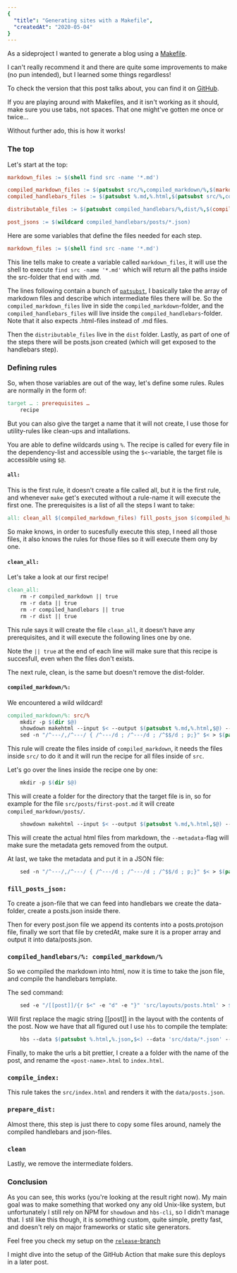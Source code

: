 ```yaml
---
{
  "title": "Generating sites with a Makefile",
  "createdAt": "2020-05-04"
}
---
```


As a sideproject I wanted to generate a blog using a [Makefile](https://www.gnu.org/software/make/manual/make.html).

I can't really recommend it and there are quite some improvements to make (no pun intended), but I learned some things regardless!

To check the version that this post talks about, you can find it on [GitHub](https://github.com/risc12/risc12.github.io/blob/d393078d210c71d30934ea9bf30b6bf3f047ade5/Makefile).

If you are playing around with Makefiles, and it isn't working as it should, make sure you use tabs, not spaces. That one might've gotten me once or twice...

Without further ado, this is how it works!

### The top
Let's start at the top:
```makefile
markdown_files := $(shell find src -name '*.md')

compiled_markdown_files := $(patsubst src/%,compiled_markdown/%,$(markdown_files))
compiled_handlebars_files := $(patsubst %.md,%.html,$(patsubst src/%,compiled_handlebars/%,$(markdown_files)))

distributable_files := $(patsubst compiled_handlebars/%,dist/%,$(compiled_handlebar_files))

post_jsons := $(wildcard compiled_handlebars/posts/*.json)
```

Here are some variables that define the files needed for each step.
```makefile
markdown_files := $(shell find src -name '*.md')
```

This line tells make to create a variable called `markdown_files`, it will use the shell to execute `find src -name '*.md'` which will return all the paths inside the src-folder that end with .md.

The lines following contain a bunch of [`patsubst`](https://www.gnu.org/software/make/manual/make.html#Text-Functions), I basically take the array of markdown files and describe which intermediate files there will be. So the `compiled_markdown_files` live in side the `compiled_markdown`-folder, and the `compiled_handlebars_files` will live inside the `compiled_handlebars`-folder. Note that it also expects .html-files instead of .md files.

Then the `distributable_files` live in the `dist` folder. Lastly, as part of one of the steps there will be posts.json created (which will get exposed to the handlebars step).

### Defining rules
So, when those variables are out of the way, let's define some rules. Rules are normally in the form of:
```makefile
target … : prerequisites …
    recipe
```

But you can also give the target a name that it will not create, I use those for utility-rules like clean-ups and intallations.

You are able to define wildcards using `%`. The recipe is called for every file in the dependency-list and accessible using the `$<`-variable, the target file is accessible using `$@`.

#### `all:`
This is the first rule, it doesn't create a file called all, but it is the first rule, and whenever `make` get's executed without a rule-name it will execute the first one. The prerequisites is a list of all the steps I want to take:
```makefile
all: clean_all $(compiled_markdown_files) fill_posts_json $(compiled_handlebars_files) compile_index move_styles prepare_dist clean
```

So make knows, in order to sucesfully execute this step, I need all those files, it also knows the rules for those files so it will execute them ony by one.

#### `clean_all:`
Let's take a look at our first recipe!
```makefile
clean_all:
	rm -r compiled_markdown || true
	rm -r data || true
	rm -r compiled_handlebars || true
	rm -r dist || true
```

This rule says it will create the file `clean_all`, it doesn't have any prerequisites, and it will execute the following lines one by one.

Note the `|| true` at the end of each line will make sure that this recipe is succesfull, even when the files don't exists.

The next rule, clean, is the same but doesn't remove the dist-folder.

#### `compiled_markdown/%:`
We encountered a wild wildcard!
```makefile
compiled_markdown/%: src/%
	mkdir -p $(dir $@)
	showdown makehtml --input $< --output $(patsubst %.md,%.html,$@) --metadata
	sed -n "/^---/,/^---/ { /^---/d ; /^---/d ; /^$$/d ; p;}" $< > $(patsubst %.md,%.json,$@)
```

This rule will create the files inside of `compiled_markdown`, it needs the files inside `src/` to do it and it will run the recipe for all files inside of `src`.


Let's go over the lines inside the recipe one by one:
```makefile
	mkdir -p $(dir $@)
```

This will create a folder for the directory that the target file is in, so for example for the file `src/posts/first-post.md` it will create `compiled_markdown/posts/`.
```makefile
	showdown makehtml --input $< --output $(patsubst %.md,%.html,$@) --metadata
```

This will create the actual html files from markdown, the `--metadata`-flag will make sure the metadata gets removed from the output.

At last, we take the metadata and put it in a JSON file:
```makefile
	sed -n "/^---/,/^---/ { /^---/d ; /^---/d ; /^$$/d ; p;}" $< > $(patsubst %.md,%.json,$@)
```

### `fill_posts_json:`
To create a json-file that we can feed into handlebars we create the data-folder, create a posts.json inside there.

Then for every post.json file we append its contents into a posts.protojson file, finally we sort that file by cretedAt, make sure it is a proper array and output it into data/posts.json.

### `compiled_handlebars/%: compiled_markdown/%`
So we compiled the markdown into html, now it is time to take the json file, and compile the handlebars template.

The sed command:
```makefile
	sed -e "/[[post]]/{r $<" -e "d" -e "}" 'src/layouts/posts.html' > $@
```

Will first replace the magic string [[post]] in the layout with the contents of the post. Now we have that all figured out I use `hbs` to compile the template:

```makefile
	hbs --data $(patsubst %.html,%.json,$<) --data 'src/data/*.json' --data 'data/posts.json' $@ --output $(dir $@)
```
Finally, to make the urls a bit prettier, I create a a folder with the name of the post, and rename the `<post-name>.html` to `index.html`.

### `compile_index:` 
This rule takes the `src/index.html` and renders it with the `data/posts.json`.

### `prepare_dist:`
Almost there, this step is just there to copy some files around, namely the compiled handlebars and json-files.

### `clean`
Lastly, we remove the intermediate folders.

### Conclusion
As you can see, this works (you're looking at the result right now). My main goal was to make something that worked ony any old Unix-like system, but unfortunately I still rely on NPM for `showdown` and `hbs-cli`, so I didn't manage that. I stil like this though, it is something custom, quite simple, pretty fast, and doesn't rely on major frameworks or static site generators.

Feel free you check my setup on the [`release`-branch](https://github.com/risc12/risc12.github.io/tree/release)

I might dive into the setup of the GitHub Action that make sure this deploys in a later post.
